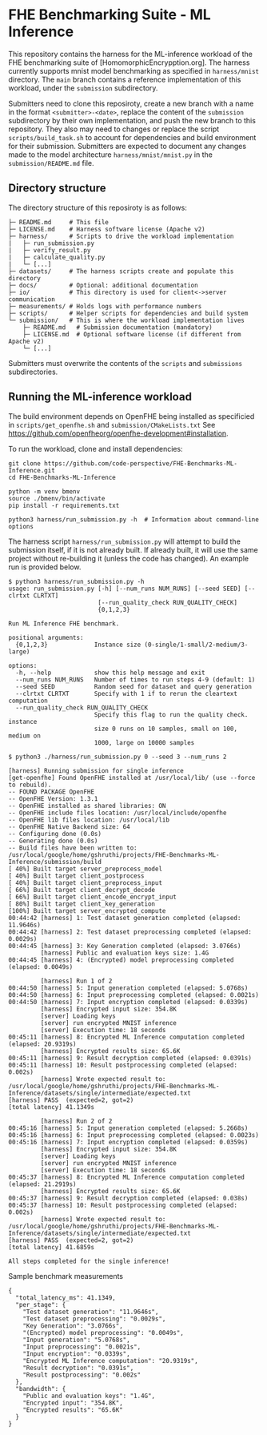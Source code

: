 # FHE Benchmarking Suite - ML Inference
This repository contains the harness for the ML-inference workload of the FHE benchmarking suite of [HomomorphicEncrypption.org].
The harness currently supports mnist model benchmarking as specified in `harness/mnist` directory.
The `main` branch contains a reference implementation of this workload, under the `submission` subdirectory.

Submitters need to clone this reposiroty, create a new branch with a name in the format `<submitter>-<date>`, replace the content of the `submission` subdirectory by their own implementation, and push the new branch to this repository.
They also may need to changes or replace the script `scripts/build_task.sh` to account for dependencies and build environment for their submission.
Submitters are expected to document any changes made to the model architecture `harness/mnist/mnist.py` in the `submission/README.md` file. 

## Directory structure

The directory structure of this reposiroty is as follows:
```
├─ README.md     # This file
├─ LICENSE.md    # Harness software license (Apache v2)
├─ harness/      # Scripts to drive the workload implementation
|   ├─ run_submission.py
|   ├─ verify_result.py
|   ├─ calculate_quality.py
|   └─ [...]
├─ datasets/     # The harness scripts create and populate this directory
├─ docs/         # Optional: additional documentation
├─ io/           # This directory is used for client<->server communication
├─ measurements/ # Holds logs with performance numbers
├─ scripts/      # Helper scripts for dependencies and build system
└─ submission/   # This is where the workload implementation lives
    ├─ README.md   # Submission documentation (mandatory)
    ├─ LICENSE.md  # Optional software license (if different from Apache v2)
    └─ [...]
```
Submitters must overwrite the contents of the `scripts` and `submissions`
subdirectories.

## Running the ML-inference workload
The build environment depends on OpenFHE being installed as specificied in `scripts/get_openfhe.sh` and `submission/CMakeLists.txt`
See https://github.com/openfheorg/openfhe-development#installation.

To run the workload, clone and install dependencies:
```console
git clone https://github.com/code-perspective/FHE-Benchmarks-ML-Inference.git
cd FHE-Benchmarks-ML-Inference

python -m venv bmenv
source ./bmenv/bin/activate
pip install -r requirements.txt

python3 harness/run_submission.py -h  # Information about command-line options
```

The harness script `harness/run_submission.py` will attempt to build the submission itself, if it is not already built. If already built, it will use the same project without re-building it (unless the code has changed). An example run is provided below.


```console
$ python3 harness/run_submission.py -h
usage: run_submission.py [-h] [--num_runs NUM_RUNS] [--seed SEED] [--clrtxt CLRTXT]
                         [--run_quality_check RUN_QUALITY_CHECK]
                         {0,1,2,3}

Run ML Inference FHE benchmark.

positional arguments:
  {0,1,2,3}             Instance size (0-single/1-small/2-medium/3-large)

options:
  -h, --help            show this help message and exit
  --num_runs NUM_RUNS   Number of times to run steps 4-9 (default: 1)
  --seed SEED           Random seed for dataset and query generation
  --clrtxt CLRTXT       Specify with 1 if to rerun the cleartext computation
  --run_quality_check RUN_QUALITY_CHECK
                        Specify this flag to run the quality check. instance
                        size 0 runs on 10 samples, small on 100, medium on
                        1000, large on 10000 samples

$ python3 ./harness/run_submission.py 0 --seed 3 --num_runs 2
 
[harness] Running submission for single inference
[get-openfhe] Found OpenFHE installed at /usr/local/lib/ (use --force to rebuild).
-- FOUND PACKAGE OpenFHE
-- OpenFHE Version: 1.3.1
-- OpenFHE installed as shared libraries: ON
-- OpenFHE include files location: /usr/local/include/openfhe
-- OpenFHE lib files location: /usr/local/lib
-- OpenFHE Native Backend size: 64
-- Configuring done (0.0s)
-- Generating done (0.0s)
-- Build files have been written to: /usr/local/google/home/gshruthi/projects/FHE-Benchmarks-ML-Inference/submission/build
[ 40%] Built target server_preprocess_model
[ 40%] Built target client_postprocess
[ 40%] Built target client_preprocess_input
[ 66%] Built target client_decrypt_decode
[ 66%] Built target client_encode_encrypt_input
[ 80%] Built target client_key_generation
[100%] Built target server_encrypted_compute
00:44:42 [harness] 1: Test dataset generation completed (elapsed: 11.9646s)
00:44:42 [harness] 2: Test dataset preprocessing completed (elapsed: 0.0029s)
00:44:45 [harness] 3: Key Generation completed (elapsed: 3.0766s)
         [harness] Public and evaluation keys size: 1.4G
00:44:45 [harness] 4: (Encrypted) model preprocessing completed (elapsed: 0.0049s)

         [harness] Run 1 of 2
00:44:50 [harness] 5: Input generation completed (elapsed: 5.0768s)
00:44:50 [harness] 6: Input preprocessing completed (elapsed: 0.0021s)
00:44:50 [harness] 7: Input encryption completed (elapsed: 0.0339s)
         [harness] Encrypted input size: 354.8K
         [server] Loading keys
         [server] run encrypted MNIST inference
         [server] Execution time: 18 seconds
00:45:11 [harness] 8: Encrypted ML Inference computation completed (elapsed: 20.9319s)
         [harness] Encrypted results size: 65.6K
00:45:11 [harness] 9: Result decryption completed (elapsed: 0.0391s)
00:45:11 [harness] 10: Result postprocessing completed (elapsed: 0.002s)
         [harness] Wrote expected result to:  /usr/local/google/home/gshruthi/projects/FHE-Benchmarks-ML-Inference/datasets/single/intermediate/expected.txt
[harness] PASS  (expected=2, got=2)
[total latency] 41.1349s

         [harness] Run 2 of 2
00:45:16 [harness] 5: Input generation completed (elapsed: 5.2668s)
00:45:16 [harness] 6: Input preprocessing completed (elapsed: 0.0023s)
00:45:16 [harness] 7: Input encryption completed (elapsed: 0.0359s)
         [harness] Encrypted input size: 354.8K
         [server] Loading keys
         [server] run encrypted MNIST inference
         [server] Execution time: 18 seconds
00:45:37 [harness] 8: Encrypted ML Inference computation completed (elapsed: 21.2919s)
         [harness] Encrypted results size: 65.6K
00:45:37 [harness] 9: Result decryption completed (elapsed: 0.038s)
00:45:37 [harness] 10: Result postprocessing completed (elapsed: 0.002s)
         [harness] Wrote expected result to:  /usr/local/google/home/gshruthi/projects/FHE-Benchmarks-ML-Inference/datasets/single/intermediate/expected.txt
[harness] PASS  (expected=2, got=2)
[total latency] 41.6859s

All steps completed for the single inference!
```


Sample benchmark measurements
```
{
  "total_latency_ms": 41.1349,
  "per_stage": {
    "Test dataset generation": "11.9646s",
    "Test dataset preprocessing": "0.0029s",
    "Key Generation": "3.0766s",
    "(Encrypted) model preprocessing": "0.0049s",
    "Input generation": "5.0768s",
    "Input preprocessing": "0.0021s",
    "Input encryption": "0.0339s",
    "Encrypted ML Inference computation": "20.9319s",
    "Result decryption": "0.0391s",
    "Result postprocessing": "0.002s"
  },
  "bandwidth": {
    "Public and evaluation keys": "1.4G",
    "Encrypted input": "354.8K",
    "Encrypted results": "65.6K"
  }
}
```
